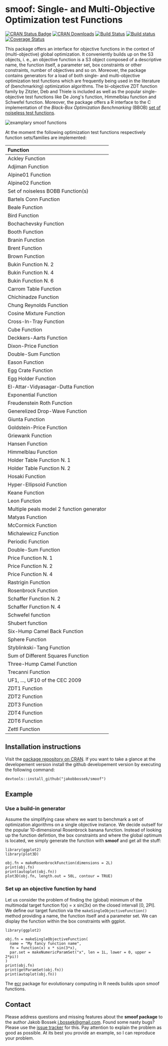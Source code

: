 # smoof: Single- and Multi-Objective Optimization test Functions

[![CRAN Status Badge](http://www.r-pkg.org/badges/version/smoof)](http://cran.r-project.org/web/packages/smoof)
[![CRAN Downloads](http://cranlogs.r-pkg.org/badges/smoof)](http://cran.rstudio.com/web/packages/smoof/index.html)
[![Build Status](https://travis-ci.org/jakobbossek/smoof.svg)](https://travis-ci.org/jakobbossek/smoof)
[![Build status](https://ci.appveyor.com/api/projects/status/4b468f5phkb4lmeq/branch/master?svg=true)](https://ci.appveyor.com/project/jakobbossek/smoof/branch/master)
[![Coverage Status](https://coveralls.io/repos/jakobbossek/smoof/badge.svg)](https://coveralls.io/r/jakobbossek/smoof)

This package offers an interface for objective functions in the context of (multi-objective) global optimization. It conveniently builds up on the S3 objects, i. e., an objective function is a S3 object composed of a descriptive name, the function itself, a parameter set, box constraints or other constraints, number of objectives and so on. Moreover, the package contains generators for a load of both single- and multi-objective optimization test functions which are frequently being used in the literature of (benchmarking) optimization algorithms.
The bi-objective ZDT function family by Zitzler, Deb and Thiele is included as well as the popular single-objective test functions like De Jong's function, Himmelblau function and Schwefel function. Moreover, the package offers a R interface to the C implementation of the *Black-Box Optimization Benchmarking* (BBOB) [set of noiseless test functions](http://coco.gforge.inria.fr/doku.php?id=bbob-2009-downloads).

![examplary smoof functions](https://raw.githubusercontent.com/jakobbossek/smoof/screenshots/smoof_funs_example.png)

At the moment the following optimization test functions respectively function sets/families are implemented:


|Function                                  |
|:-----------------------------------------|
|Ackley Function                           |
|Adjiman Function                          |
|Alpine01 Function                         |
|Alpine02 Function                         |
|Set of noiseless BOBB Function(s)         |
|Bartels Conn Function                     |
|Beale Function                            |
|Bird Function                             |
|Bochachevsky Function                     |
|Booth Function                            |
|Branin Function                           |
|Brent Function                            |
|Brown Function                            |
|Bukin Function N. 2                       |
|Bukin Function N. 4                       |
|Bukin Function N. 6                       |
|Carrom Table Function                     |
|Chichinadze Function                      |
|Chung Reynolds Function                   |
|Cosine Mixture Function                   |
|Cross-In-Tray Function                    |
|Cube Function                             |
|Deckkers-Aarts Function                   |
|Dixon-Price Function                      |
|Double-Sum Function                       |
|Eason Function                            |
|Egg Crate Function                        |
|Egg Holder Function                       |
|El-Attar-Vidyasagar-Dutta Function        |
|Exponential Function                      |
|Freudenstein Roth Function                |
|Generelized Drop-Wave Function            |
|Giunta Function                           |
|Goldstein-Price Function                  |
|Griewank Function                         |
|Hansen Function                           |
|Himmelblau Function                       |
|Holder Table Function N. 1                |
|Holder Table Function N. 2                |
|Hosaki Function                           |
|Hyper-Ellipsoid Function                  |
|Keane Function                            |
|Leon Function                             |
|Multiple peals model 2 function generator |
|Matyas Function                           |
|McCormick Function                        |
|Michalewicz Function                      |
|Periodic Function                         |
|Double-Sum Function                       |
|Price Function N. 1                       |
|Price Function N. 2                       |
|Price Function N. 4                       |
|Rastrigin Function                        |
|Rosenbrock Function                       |
|Schaffer Function N. 2                    |
|Schaffer Function N. 4                    |
|Schwefel function                         |
|Shubert function                          |
|Six-Hump Camel Back Function              |
|Sphere Function                           |
|Styblinkski-Tang Function                 |
|Sum of Different Squares Function         |
|Three-Hump Camel Function                 |
|Trecanni Function                         |
|UF1, ..., UF10 of the CEC 2009            |
|ZDT1 Function                             |
|ZDT2 Function                             |
|ZDT3 Function                             |
|ZDT4 Function                             |
|ZDT6 Function                             |
|Zettl Function                            |

## Installation instructions

Visit the [package repository on CRAN](http://cran.r-project.org/web/packages/smoof/index.html). If you want to take a glance at the developement version install the github developement version by executing the following command:

```splus
devtools::install_github("jakobbossek/smoof")
```

## Example

### Use a build-in generator
Assume the simplifying case where we want to benchmark a set of optimization algorithms on a single objective instance. We decide outself for the popular 10-dimensional Rosenbrock banana function. Instead of looking up the function defintion, the box constraints and where the global optimum is located, we simply generate the function with **smoof** and get all the stuff:

```splus
library(ggplot2)
library(plot3D)

obj.fn = makeRosenbrockFunction(dimensions = 2L)
print(obj.fn)
print(autoplot(obj.fn))
plot3D(obj.fn, length.out = 50L, contour = TRUE)
```

### Set up an objective function by hand
Let us consider the problem of finding the (global) minimum of the multimodal target function f(x) = x sin(3x) on the closed intervall [0, 2PI]. We define our target function via the ```makeSingleObjectiveFunction()``` method providing a name, the function itself and a parameter set. We can display the function within the box constraints with ggplot.

```splus
library(ggplot2)

obj.fn = makeSingleObjectiveFunction(
  name = "My fancy function name",
  fn = function(x) x * sin(3*x),
  par.set = makeNumericParamSet("x", len = 1L, lower = 0, upper = 2*pi))
)
print(obj.fn)
print(getParamSet(obj.fn))
print(autoplot(obj.fn))
```

The [ecr](https://github.com/jakobbossek/ecr) package for evolutionary computing in R needs builds upon smoof functions.

## Contact

Please address questions and missing features about the **smoof package** to the author Jakob Bossek <j.bossek@gmail.com>. Found some nasty bugs? Please use the [issue tracker](https://github.com/jakobbossek/smoof/issues) for this. Pay attention to explain the problem as good as possible. At its best you provide an example, so I can reproduce your problem.
